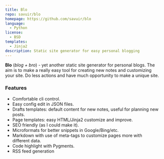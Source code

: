 ```yaml
---
title: Blo
repo: savuir/blo
homepage: https://github.com/savuir/blo
language:
  - Python
license:
  - BSD
templates:
  - Jinja2
description: Static site generator for easy personal blogging
---
```


**Blo** (*blog + bro*) - yet another static site generator for personal blogs. The aim is to make a really easy tool for creating new notes and customizing your site. Do less actions and have much opportunity to make a unique site.

### Features
 * Comfortable cli control.
 * Easy config edit in JSON files.
 * Drafts templates: default content for new notes, useful for planning new posts.
 * Page templates: easy HTML/Jinja2 customize and improve.
 * SEO friendly (as I could make it).
 * Microformats for better snippets in Google/Bing/etc.
 * Markdown with use of meta-tags to customize pages more with different data.
 * Code highlight with Pygments.
 * RSS feed generation
